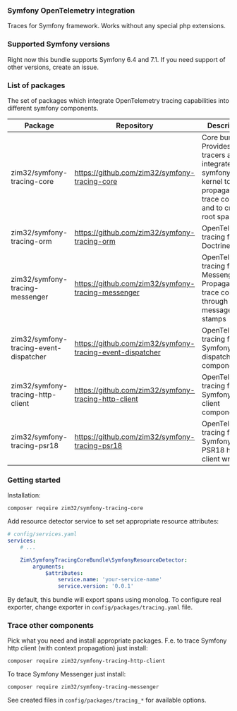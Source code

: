 ### Symfony OpenTelemetry integration

Traces for Symfony framework. Works without any special php extensions.

### Supported Symfony versions

Right now this bundle supports Symfony 6.4 and 7.1.
If you need support of other versions, create an issue.  

### List of packages

The set of packages which integrate OpenTelemetry tracing capabilities into different symfony components.

| Package                                | Repository                                                | Description                                                                                                              |
|----------------------------------------|-----------------------------------------------------------|--------------------------------------------------------------------------------------------------------------------------|
| zim32/symfony-tracing-core             | https://github.com/zim32/symfony-tracing-core             | Core bundle. Provides tracers and integrates with symfony http kernel to propagate trace context and to create root span |
| zim32/symfony-tracing-orm              | https://github.com/zim32/symfony-tracing-orm              | OpenTelemetry tracing for Doctrine                                                                                       |
| zim32/symfony-tracing-messenger        | https://github.com/zim32/symfony-tracing-messenger        | OpenTelemetry tracing for Messenger. Propagates trace context through message stamps                                     |
| zim32/symfony-tracing-event-dispatcher | https://github.com/zim32/symfony-tracing-event-dispatcher | OpenTelemetry tracing for Symfony event dispatcher component                                                             |
| zim32/symfony-tracing-http-client      | https://github.com/zim32/symfony-tracing-http-client      | OpenTelemetry tracing for Symfony HTTP client component                                                                  |
| zim32/symfony-tracing-psr18            | https://github.com/zim32/symfony-tracing-psr18            | OpenTelemetry tracing for Symfony PSR18 http client wrapper                                                              |


### Getting started

Installation:

````
composer require zim32/symfony-tracing-core
````

Add resource detector service to set set appropriate resource attributes:

````yaml
# config/services.yaml
services:
    # ...

    Zim\SymfonyTracingCoreBundle\SymfonyResourceDetector:
        arguments:
            $attributes:
                service.name: 'your-service-name'
                service.version: '0.0.1'
````

By default, this bundle will export spans using monolog. 
To configure real exporter, change exporter in `config/packages/tracing.yaml` file.

### Trace other components

Pick what you need and install appropriate packages. 
F.e. to trace Symfony http client (with context propagation) just install:

````
composer require zim32/symfony-tracing-http-client
````

To trace Symfony Messenger just install:

````
composer require zim32/symfony-tracing-messenger
````

See created files in `config/packages/tracing_*` for available options. 
